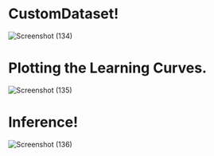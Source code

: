 # CustomDataset!

![Screenshot (134)](https://github.com/Ibrokhim7755/Classification_projects/assets/89033710/24efd3e3-c3db-4594-aa0b-ab6197c90cac)

# Plotting the Learning Curves.

![Screenshot (135)](https://github.com/Ibrokhim7755/Classification_projects/assets/89033710/f0ce222c-9dea-410a-afd3-091d91f31ca0)

# Inference!

![Screenshot (136)](https://github.com/Ibrokhim7755/Classification_projects/assets/89033710/0ad5129f-df19-4ec7-941b-a9ed6223bc61)
